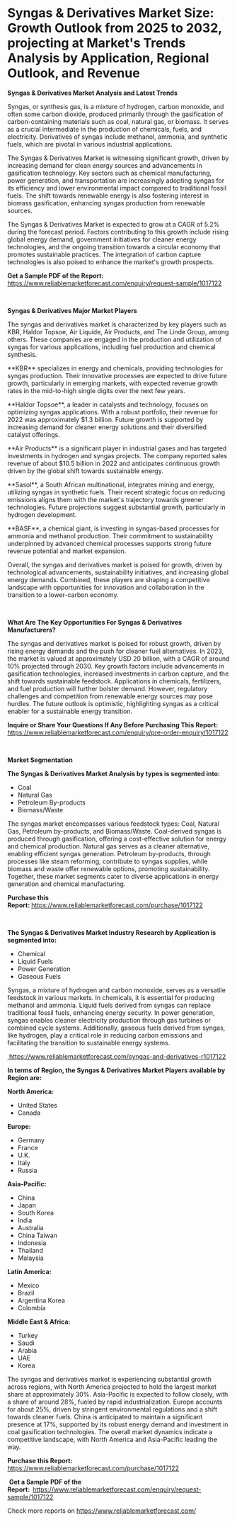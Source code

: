 <p><h1>Syngas & Derivatives Market Size: Growth Outlook from 2025 to 2032, projecting at Market's Trends Analysis by Application, Regional Outlook, and Revenue</h1></p><p><strong>Syngas & Derivatives Market Analysis and Latest Trends</strong></p>
<p><p>Syngas, or synthesis gas, is a mixture of hydrogen, carbon monoxide, and often some carbon dioxide, produced primarily through the gasification of carbon-containing materials such as coal, natural gas, or biomass. It serves as a crucial intermediate in the production of chemicals, fuels, and electricity. Derivatives of syngas include methanol, ammonia, and synthetic fuels, which are pivotal in various industrial applications.</p><p>The Syngas & Derivatives Market is witnessing significant growth, driven by increasing demand for clean energy sources and advancements in gasification technology. Key sectors such as chemical manufacturing, power generation, and transportation are increasingly adopting syngas for its efficiency and lower environmental impact compared to traditional fossil fuels. The shift towards renewable energy is also fostering interest in biomass gasification, enhancing syngas production from renewable sources.</p><p>The Syngas & Derivatives Market is expected to grow at a CAGR of 5.2% during the forecast period. Factors contributing to this growth include rising global energy demand, government initiatives for cleaner energy technologies, and the ongoing transition towards a circular economy that promotes sustainable practices. The integration of carbon capture technologies is also poised to enhance the market's growth prospects.</p></p>
<p><strong>Get a Sample PDF of the Report:&nbsp;</strong> <a href="https://www.reliablemarketforecast.com/enquiry/request-sample/1017122?utm_campaign=2633&utm_medium=2&utm_source=Github&utm_content=ia&utm_term=21032025&utm_id=syngas-derivatives">https://www.reliablemarketforecast.com/enquiry/request-sample/1017122</a></p>
<p>&nbsp;</p>
<p><strong>Syngas & Derivatives Major Market Players</strong></p>
<p><p>The syngas and derivatives market is characterized by key players such as KBR, Haldor Topsoe, Air Liquide, Air Products, and The Linde Group, among others. These companies are engaged in the production and utilization of syngas for various applications, including fuel production and chemical synthesis.</p><p>**KBR** specializes in energy and chemicals, providing technologies for syngas production. Their innovative processes are expected to drive future growth, particularly in emerging markets, with expected revenue growth rates in the mid-to-high single digits over the next few years.</p><p>**Haldor Topsoe**, a leader in catalysts and technology, focuses on optimizing syngas applications. With a robust portfolio, their revenue for 2022 was approximately $1.3 billion. Future growth is supported by increasing demand for cleaner energy solutions and their diversified catalyst offerings.</p><p>**Air Products** is a significant player in industrial gases and has targeted investments in hydrogen and syngas projects. The company reported sales revenue of about $10.5 billion in 2022 and anticipates continuous growth driven by the global shift towards sustainable energy.</p><p>**Sasol**, a South African multinational, integrates mining and energy, utilizing syngas in synthetic fuels. Their recent strategic focus on reducing emissions aligns them with the market's trajectory towards greener technologies. Future projections suggest substantial growth, particularly in hydrogen development.</p><p>**BASF**, a chemical giant, is investing in syngas-based processes for ammonia and methanol production. Their commitment to sustainability underpinned by advanced chemical processes supports strong future revenue potential and market expansion.</p><p>Overall, the syngas and derivatives market is poised for growth, driven by technological advancements, sustainability initiatives, and increasing global energy demands. Combined, these players are shaping a competitive landscape with opportunities for innovation and collaboration in the transition to a lower-carbon economy.</p></p>
<p>&nbsp;</p>
<p><strong>What Are The Key Opportunities For Syngas & Derivatives Manufacturers?</strong></p>
<p><p>The syngas and derivatives market is poised for robust growth, driven by rising energy demands and the push for cleaner fuel alternatives. In 2023, the market is valued at approximately USD 20 billion, with a CAGR of around 10% projected through 2030. Key growth factors include advancements in gasification technologies, increased investments in carbon capture, and the shift towards sustainable feedstock. Applications in chemicals, fertilizers, and fuel production will further bolster demand. However, regulatory challenges and competition from renewable energy sources may pose hurdles. The future outlook is optimistic, highlighting syngas as a critical enabler for a sustainable energy transition.</p></p>
<p><strong>Inquire or Share Your Questions If Any Before Purchasing This Report:</strong> <a href="https://www.reliablemarketforecast.com/enquiry/pre-order-enquiry/1017122?utm_campaign=2633&utm_medium=2&utm_source=Github&utm_content=ia&utm_term=21032025&utm_id=syngas-derivatives">https://www.reliablemarketforecast.com/enquiry/pre-order-enquiry/1017122</a></p>
<p>&nbsp;</p>
<p><strong>Market Segmentation</strong></p>
<p><strong>The Syngas & Derivatives Market Analysis by types is segmented into:</strong></p>
<p><ul><li>Coal</li><li>Natural Gas</li><li>Petroleum By-products</li><li>Biomass/Waste</li></ul></p>
<p><p>The syngas market encompasses various feedstock types: Coal, Natural Gas, Petroleum by-products, and Biomass/Waste. Coal-derived syngas is produced through gasification, offering a cost-effective solution for energy and chemical production. Natural gas serves as a cleaner alternative, enabling efficient syngas generation. Petroleum by-products, through processes like steam reforming, contribute to syngas supplies, while biomass and waste offer renewable options, promoting sustainability. Together, these market segments cater to diverse applications in energy generation and chemical manufacturing.</p></p>
<p><strong>Purchase this Report:&nbsp;</strong><a href="https://www.reliablemarketforecast.com/purchase/1017122?utm_campaign=2633&utm_medium=2&utm_source=Github&utm_content=ia&utm_term=21032025&utm_id=syngas-derivatives">https://www.reliablemarketforecast.com/purchase/1017122</a></p>
<p>&nbsp;</p>
<p><strong>The Syngas & Derivatives Market Industry Research by Application is segmented into:</strong></p>
<p><ul><li>Chemical</li><li>Liquid Fuels</li><li>Power Generation</li><li>Gaseous Fuels</li></ul></p>
<p><p>Syngas, a mixture of hydrogen and carbon monoxide, serves as a versatile feedstock in various markets. In chemicals, it is essential for producing methanol and ammonia. Liquid fuels derived from syngas can replace traditional fossil fuels, enhancing energy security. In power generation, syngas enables cleaner electricity production through gas turbines or combined cycle systems. Additionally, gaseous fuels derived from syngas, like hydrogen, play a critical role in reducing carbon emissions and facilitating the transition to sustainable energy systems.</p></p>
<p><a href="https://www.reliablemarketforecast.com/syngas-and-derivatives-r1017122?utm_campaign=2633&utm_medium=2&utm_source=Github&utm_content=ia&utm_term=21032025&utm_id=syngas-derivatives">&nbsp;https://www.reliablemarketforecast.com/syngas-and-derivatives-r1017122</a></p>
<p><strong>In terms of Region, the Syngas & Derivatives Market Players available by Region are:</strong></p>
<p>
    <p> <strong> North America: </strong>
        <ul>
            <li>United States</li>
            <li>Canada</li>
        </ul>
        </p> 
    <p> <strong> Europe: </strong>
        <ul>
            <li>Germany</li>
            <li>France</li>
            <li>U.K.</li>
            <li>Italy</li>
            <li>Russia</li>
        </ul>
        </p> 
    <p> <strong> Asia-Pacific: </strong>
        <ul>
            <li>China</li>
            <li>Japan</li>
            <li>South Korea</li>
            <li>India</li>
            <li>Australia</li>
            <li>China Taiwan</li>
            <li>Indonesia</li>
            <li>Thailand</li>
            <li>Malaysia</li>
        </ul>
        </p> 
    <p> <strong> Latin America: </strong>
        <ul>
            <li>Mexico</li>
            <li>Brazil</li>
            <li>Argentina Korea</li>
            <li>Colombia</li>
        </ul>
        </p> 
    <p> <strong> Middle East & Africa: </strong>
        <ul>
            <li>Turkey</li>
            <li>Saudi</li>
            <li>Arabia</li>
            <li>UAE</li>
            <li>Korea</li>
        </ul>
    </p>
    </p>
<p><p>The syngas and derivatives market is experiencing substantial growth across regions, with North America projected to hold the largest market share at approximately 30%. Asia-Pacific is expected to follow closely, with a share of around 28%, fueled by rapid industrialization. Europe accounts for about 25%, driven by stringent environmental regulations and a shift towards cleaner fuels. China is anticipated to maintain a significant presence at 17%, supported by its robust energy demand and investment in coal gasification technologies. The overall market dynamics indicate a competitive landscape, with North America and Asia-Pacific leading the way.</p></p>
<p><strong>Purchase this Report: </strong><a href="https://www.reliablemarketforecast.com/purchase/1017122?utm_campaign=2633&utm_medium=2&utm_source=Github&utm_content=ia&utm_term=21032025&utm_id=syngas-derivatives">https://www.reliablemarketforecast.com/purchase/1017122</a></p>
<p>&nbsp;<strong>Get a Sample PDF of the Report:&nbsp;&nbsp;</strong><a href="https://www.reliablemarketforecast.com/enquiry/request-sample/1017122?utm_campaign=2633&utm_medium=2&utm_source=Github&utm_content=ia&utm_term=21032025&utm_id=syngas-derivatives">https://www.reliablemarketforecast.com/enquiry/request-sample/1017122</a></p>
<p><strong></strong></p>
<p>Check more reports on <a href="https://www.reliablemarketforecast.com/?utm_campaign=2633&utm_medium=2&utm_source=Github&utm_content=ia&utm_term=21032025&utm_id=syngas-derivatives">https://www.reliablemarketforecast.com/</a></p>